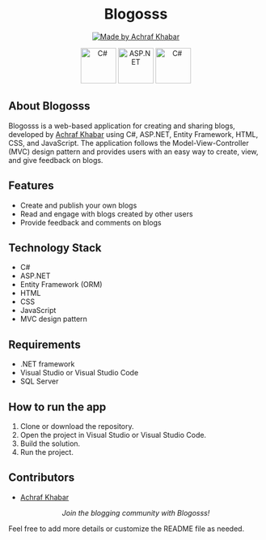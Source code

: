 <h1 align="center">Blogosss</h1>

<p align="center">
  <a href="#">
    <img src="https://img.shields.io/badge/Made%20by-Achraf%20Khabar-blue.svg" alt="Made by Achraf Khabar">
  </a>
</p>

<p align="center">
    <a href="https://upload.wikimedia.org/wikipedia/commons/4/4f/Csharp_Logo.png"> <img src="" alt="C#" height="70"></a>
    <a href="https://nodejs.org/en/"> <img src="https://upload.wikimedia.org/wikipedia/commons/thumb/e/ee/.NET_Core_Logo.svg/1024px-.NET_Core_Logo.svg.png" alt="ASP.NET" height="70"></a>
    <a href="https://nodejs.org/en/"> <img src="https://www.pngmart.com/files/7/PHP-PNG-File.png" alt="C#" height="70"></a>  
</p>

About Blogosss
--------------

Blogosss is a web-based application for creating and sharing blogs, developed by [Achraf Khabar](https://github.com/achrafkhabar) using C#, ASP.NET, Entity Framework, HTML, CSS, and JavaScript. The application follows the Model-View-Controller (MVC) design pattern and provides users with an easy way to create, view, and give feedback on blogs.

Features
--------

-   Create and publish your own blogs
-   Read and engage with blogs created by other users
-   Provide feedback and comments on blogs

Technology Stack
----------------

-   C#
-   ASP.NET
-   Entity Framework (ORM)
-   HTML
-   CSS
-   JavaScript
-   MVC design pattern

Requirements
------------

-   .NET framework
-   Visual Studio or Visual Studio Code
-   SQL Server

How to run the app
------------------

1.  Clone or download the repository.
2.  Open the project in Visual Studio or Visual Studio Code.
3.  Build the solution.
4.  Run the project.

Contributors
------------

-   [Achraf Khabar](https://github.com/achrafkhabar)

<p align="center"> <i>Join the blogging community with Blogosss!</i> </p>

Feel free to add more details or customize the README file as needed.
